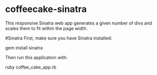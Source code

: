 # coffeecake-sinatra
This responsive Sinatra web app generates a given number of divs and scales them to fit within the page width.

#Sinatra
First, make sure you have Sinatra installed:

gem install sinatra

Then run this application with: 

ruby coffee_cake_app.rb


